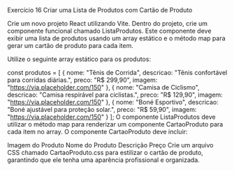 Exercício 16 Criar uma Lista de Produtos com Cartão de Produto

Crie um novo projeto React utilizando Vite. Dentro do projeto, crie um componente funcional chamado ListaProdutos. Este componente deve exibir uma lista de produtos usando um array estático e o método map para gerar um cartão de produto para cada item.

Utilize o seguinte array estático para os produtos:

const produtos = [ 
 {
nome: "Tênis de Corrida", 
descricao: "Tênis confortável para corridas diárias.", 
preco: "R$ 299,90", 
imagem: "https://via.placeholder.com/150" 
 },
 { 
nome: "Camisa de Ciclismo", 
descricao: "Camisa respirável para ciclistas.", 
preco: "R$ 129,90", 
imagem: "https://via.placeholder.com/150" 
}, 
{ 
nome: "Boné Esportivo", 
descricao: "Boné ajustável para proteção solar.", 
preco: "R$ 59,90", 
imagem: "https://via.placeholder.com/150" 
}
];
O componente ListaProdutos deve utilizar o método map para renderizar um componente CartaoProduto para cada item no array. O componente CartaoProduto deve incluir:

Imagem do Produto
Nome do Produto
Descrição
Preço
Crie um arquivo CSS chamado CartaoProduto.css para estilizar o cartão de produto, garantindo que ele tenha uma aparência profissional e organizada.